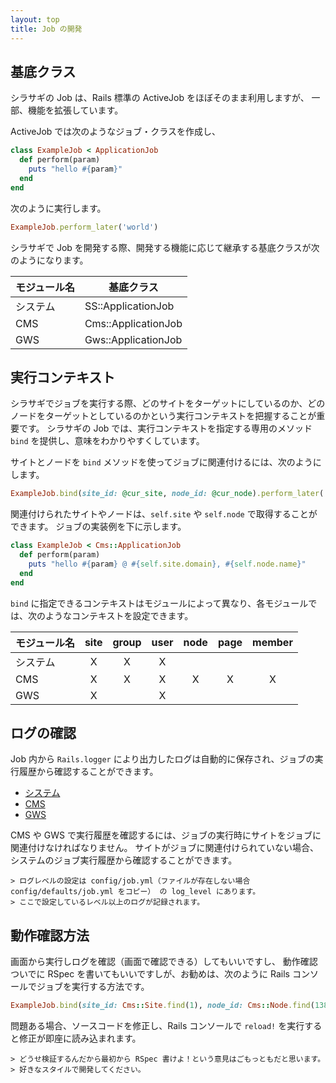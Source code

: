 ```yaml
---
layout: top
title: Job の開発
---
```


## 基底クラス

シラサギの Job は、Rails 標準の ActiveJob をほぼそのまま利用しますが、
一部、機能を拡張しています。

ActiveJob では次のようなジョブ・クラスを作成し、

~~~ruby
class ExampleJob < ApplicationJob
  def perform(param)
    puts "hello #{param}"
  end
end
~~~

次のように実行します。

~~~ruby
ExampleJob.perform_later('world')
~~~

シラサギで Job を開発する際、開発する機能に応じて継承する基底クラスが次のようになります。

モジュール名 | 基底クラス |
-----------|---------------------|
システム    | SS::ApplicationJob  |
CMS        | Cms::ApplicationJob |
GWS        | Gws::ApplicationJob |

## 実行コンテキスト

シラサギでジョブを実行する際、どのサイトをターゲットにしているのか、どのノードをターゲットとしているのかという実行コンテキストを把握することが重要です。
シラサギの Job では、実行コンテキストを指定する専用のメソッド `bind` を提供し、意味をわかりやすくしています。

サイトとノードを `bind` メソッドを使ってジョブに関連付けるには、次のようにします。

~~~ruby
ExampleJob.bind(site_id: @cur_site, node_id: @cur_node).perform_later('world')
~~~

関連付けられたサイトやノードは、`self.site` や `self.node` で取得することができます。
ジョブの実装例を下に示します。

~~~ruby
class ExampleJob < Cms::ApplicationJob
  def perform(param)
    puts "hello #{param} @ #{self.site.domain}, #{self.node.name}"
  end
end
~~~

`bind` に指定できるコンテキストはモジュールによって異なり、各モジュールでは、次のようなコンテキストを設定できます。

モジュール名 | site | group | user | node | page | member |
-----------|:-----:|:-----:|:----:|:----:|:----:|:------:|
システム    |  X    |   X   |  X   |      |      |        |
CMS        |  X    |   X   |  X   |  X   |  X   |   X    |
GWS        |  X    |       |  X   |      |      |        |

## ログの確認

Job 内から `Rails.logger` により出力したログは自動的に保存され、ジョブの実行履歴から確認することができます。

- [システム](http://demo.ss-proj.org/.sys/job/logs)
- [CMS](http://demo.ss-proj.org/.s1/job/logs)
- [GWS](http://demo.ss-proj.org/.g1/job/logs)

CMS や GWS で実行履歴を確認するには、ジョブの実行時にサイトをジョブに関連付けなければなりません。
サイトがジョブに関連付けられていない場合、システムのジョブ実行履歴から確認することができます。

    > ログレベルの設定は config/job.yml（ファイルが存在しない場合 config/defaults/job.yml をコピー） の log_level にあります。
    > ここで設定しているレベル以上のログが記録されます。

## 動作確認方法

画面から実行しログを確認（画面で確認できる）してもいいですし、
動作確認ついでに RSpec を書いてもいいですしが、お勧めは、次のように Rails コンソールでジョブを実行する方法です。

~~~ruby
ExampleJob.bind(site_id: Cms::Site.find(1), node_id: Cms::Node.find(138)).perform_later('world')
~~~

問題ある場合、ソースコードを修正し、Rails コンソールで `reload!` を実行すると修正が即座に読み込まれます。

    > どうせ検証するんだから最初から RSpec 書けよ！という意見はごもっともだと思います。
    > 好きなスタイルで開発してください。
